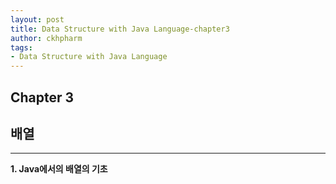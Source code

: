 ```yaml
---
layout: post
title: Data Structure with Java Language-chapter3
author: ckhpharm
tags:
- Data Structure with Java Language
---
```


## Chapter 3

## 배열
-----

__1. Java에서의 배열의 기초__
